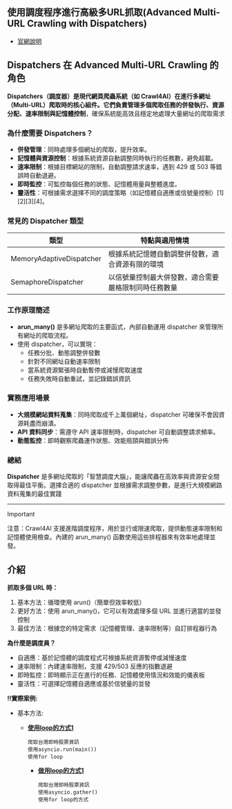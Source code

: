 ## 使用調度程序進行高級多URL抓取(Advanced Multi-URL Crawling with Dispatchers)

- [官網說明](https://docs.crawl4ai.com/advanced/multi-url-crawling/)

## Dispatchers 在 Advanced Multi-URL Crawling 的角色

**Dispatchers（調度器）**是現代網頁爬蟲系統（如 Crawl4AI）在進行多網址（Multi-URL）爬取時的核心組件。它們負責管理多個爬取任務的**併發執行、資源分配、速率限制與記憶體控制**，確保系統能高效且穩定地處理大量網址的爬取需求

### 為什麼需要 Dispatchers？

- **併發管理**：同時處理多個網址的爬取，提升效率。
- **記憶體與資源控制**：根據系統資源自動調整同時執行的任務數，避免超載。
- **速率限制**：根據目標網站的限制，自動調整請求速率，遇到 429 或 503 等錯誤時自動退避。
- **即時監控**：可監控每個任務的狀態、記憶體用量與整體進度。
- **靈活性**：可根據需求選擇不同的調度策略（如記憶體自適應或信號量控制）[1][2][3][4]。

### 常見的 Dispatcher 類型

| 類型                     | 特點與適用情境                                      |
|--------------------------|----------------------------------------------------|
| MemoryAdaptiveDispatcher | 根據系統記憶體自動調整併發數，適合資源有限的環境      |
| SemaphoreDispatcher      | 以信號量控制最大併發數，適合需要嚴格限制同時任務數量  |

### 工作原理簡述

- **arun_many()** 是多網址爬取的主要函式，內部自動運用 dispatcher 來管理所有網址的爬取流程。
- 使用 dispatcher，可以實現：
  - 任務分批、動態調整併發數
  - 針對不同網址自動速率限制
  - 當系統資源緊張時自動暫停或減慢爬取速度
  - 任務失敗時自動重試，並記錄錯誤資訊

### 實務應用場景

- **大規模網站資料蒐集**：同時爬取成千上萬個網址，dispatcher 可確保不會因資源耗盡而崩潰。
- **API 資料同步**：需遵守 API 速率限制時，dispatcher 可自動調整請求頻率。
- **動態監控**：即時觀察爬蟲運作狀態、效能瓶頸與錯誤分佈

### 總結

**Dispatcher** 是多網址爬取的「智慧調度大腦」，能讓爬蟲在高效率與資源安全間取得最佳平衡。選擇合適的 dispatcher 並根據需求調整參數，是進行大規模網路資料蒐集的最佳實踐

---

> [!IMPORTANT]
> 注意：Crawl4AI 支援進階調度程序，用於並行或限速爬取，提供動態速率限制和記憶體使用檢查。內建的 arun_many() 函數使用這些排程器來有效率地處理並發。

## 介紹

**抓取多個 URL 時：**  

1. 基本方法：循環使用 arun()（簡單但效率較低）
2. 更好方法：使用 arun_many()，它可以有效處理多個 URL 並進行適當的並發控制
3. 最佳方法：根據您的特定需求（記憶體管理、速率限制等）自訂排程器行為


**為什麼是調度員？**

- 自適應：基於記憶體的調度程式可根據系統資源暫停或減慢速度
- 速率限制：內建速率限制，支援 429/503 反應的指數退避
- 即時監控：即時顯示正在進行的任務、記憶體使用情況和效能的儀表板
- 靈活性：可選擇記憶體自適應或基於信號量的並發

**‼️實際案例:**

- 基本方法:
	- [**使用loop的方式1**](./lesson1_爬取台灣即時股票資訊_loop方式.py)
		
		```
		爬取台灣即時股票資訊
		使用asyncio.run(main())
		使用for loop
		```
		
		- [**做用loop的方式1**](./lesson2_爬取台灣即時股票資訊_async方式.py)

			```
			爬取台灣即時股票資訊
			使用asyncio.gather()
			使用for loop的方式
			```